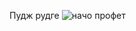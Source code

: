 Пудж рудге
![начо профет](https://github.com/nikitafilipenko2/Probability-theory-tasks/raw/main/blob/maxresdefault.jpg)
